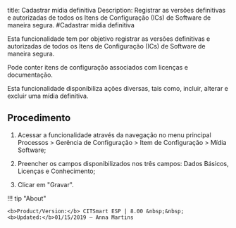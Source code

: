 title: Cadastrar mídia definitiva
Description: Registrar as versões definitivas e autorizadas de todos os Itens de Configuração (ICs) de Software de maneira segura.
#Cadastrar mídia definitiva

Esta funcionalidade tem por objetivo registrar as versões definitivas e
autorizadas de todos os Itens de Configuração (ICs) de Software de maneira
segura.

Pode conter itens de configuração associados com licenças e documentação.

Esta funcionalidade disponibiliza ações diversas, tais como, incluir, alterar e
excluir uma mídia definitiva.

Procedimento
----------------

1.  Acessar a funcionalidade através da navegação no menu principal Processos \>
    Gerência de Configuração \> Item de Configuração \> Mídia Software;

2.  Preencher os campos disponibilizados nos três campos: Dados Básicos,
    Licenças e Conhecimento;

3.  Clicar em "Gravar".



!!! tip "About"

    <b>Product/Version:</b> CITSmart ESP | 8.00 &nbsp;&nbsp;
    <b>Updated:</b>01/15/2019 – Anna Martins

